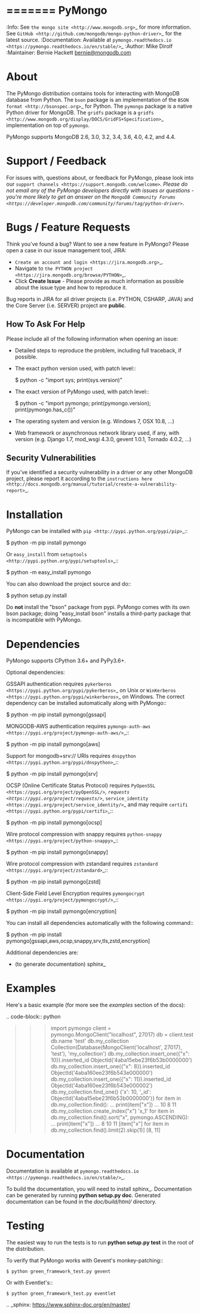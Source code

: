 =======
PyMongo
=======
:Info: See `the mongo site <http://www.mongodb.org>`_ for more information. See `GitHub <http://github.com/mongodb/mongo-python-driver>`_ for the latest source.
:Documentation: Available at `pymongo.readthedocs.io <https://pymongo.readthedocs.io/en/stable/>`_
:Author: Mike Dirolf
:Maintainer: Bernie Hackett <bernie@mongodb.com>

About
=====

The PyMongo distribution contains tools for interacting with MongoDB
database from Python.  The ``bson`` package is an implementation of
the `BSON format <http://bsonspec.org>`_ for Python. The ``pymongo``
package is a native Python driver for MongoDB. The ``gridfs`` package
is a `gridfs
<http://www.mongodb.org/display/DOCS/GridFS+Specification>`_
implementation on top of ``pymongo``.

PyMongo supports MongoDB 2.6, 3.0, 3.2, 3.4, 3.6, 4.0, 4.2, and 4.4.

Support / Feedback
==================

For issues with, questions about, or feedback for PyMongo, please look into
our `support channels <https://support.mongodb.com/welcome>`_. Please
do not email any of the PyMongo developers directly with issues or
questions - you're more likely to get an answer on the `MongoDB Community
Forums <https://developer.mongodb.com/community/forums/tag/python-driver>`_.

Bugs / Feature Requests
=======================

Think you’ve found a bug? Want to see a new feature in PyMongo? Please open a
case in our issue management tool, JIRA:

- `Create an account and login <https://jira.mongodb.org>`_.
- Navigate to `the PYTHON project <https://jira.mongodb.org/browse/PYTHON>`_.
- Click **Create Issue** - Please provide as much information as possible about the issue type and how to reproduce it.

Bug reports in JIRA for all driver projects (i.e. PYTHON, CSHARP, JAVA) and the
Core Server (i.e. SERVER) project are **public**.

How To Ask For Help
-------------------

Please include all of the following information when opening an issue:

- Detailed steps to reproduce the problem, including full traceback, if possible.
- The exact python version used, with patch level::

  $ python -c "import sys; print(sys.version)"

- The exact version of PyMongo used, with patch level::

  $ python -c "import pymongo; print(pymongo.version); print(pymongo.has_c())"

- The operating system and version (e.g. Windows 7, OSX 10.8, ...)
- Web framework or asynchronous network library used, if any, with version (e.g.
  Django 1.7, mod_wsgi 4.3.0, gevent 1.0.1, Tornado 4.0.2, ...)

Security Vulnerabilities
------------------------

If you’ve identified a security vulnerability in a driver or any other
MongoDB project, please report it according to the `instructions here
<http://docs.mongodb.org/manual/tutorial/create-a-vulnerability-report>`_.

Installation
============

PyMongo can be installed with `pip <http://pypi.python.org/pypi/pip>`_::

  $ python -m pip install pymongo

Or ``easy_install`` from
`setuptools <http://pypi.python.org/pypi/setuptools>`_::

  $ python -m easy_install pymongo

You can also download the project source and do::

  $ python setup.py install

Do **not** install the "bson" package from pypi. PyMongo comes with its own
bson package; doing "easy_install bson" installs a third-party package that
is incompatible with PyMongo.

Dependencies
============

PyMongo supports CPython 3.6+ and PyPy3.6+.

Optional dependencies:

GSSAPI authentication requires `pykerberos
<https://pypi.python.org/pypi/pykerberos>`_ on Unix or `WinKerberos
<https://pypi.python.org/pypi/winkerberos>`_ on Windows. The correct
dependency can be installed automatically along with PyMongo::

  $ python -m pip install pymongo[gssapi]

MONGODB-AWS authentication requires `pymongo-auth-aws
<https://pypi.org/project/pymongo-auth-aws/>`_::

  $ python -m pip install pymongo[aws]

Support for mongodb+srv:// URIs requires `dnspython
<https://pypi.python.org/pypi/dnspython>`_::

  $ python -m pip install pymongo[srv]

OCSP (Online Certificate Status Protocol) requires `PyOpenSSL
<https://pypi.org/project/pyOpenSSL/>`_, `requests
<https://pypi.org/project/requests/>`_, `service_identity
<https://pypi.org/project/service_identity/>`_ and may
require `certifi
<https://pypi.python.org/pypi/certifi>`_::

  $ python -m pip install pymongo[ocsp]

Wire protocol compression with snappy requires `python-snappy
<https://pypi.org/project/python-snappy>`_::

  $ python -m pip install pymongo[snappy]

Wire protocol compression with zstandard requires `zstandard
<https://pypi.org/project/zstandard>`_::

  $ python -m pip install pymongo[zstd]

Client-Side Field Level Encryption requires `pymongocrypt
<https://pypi.org/project/pymongocrypt/>`_::

  $ python -m pip install pymongo[encryption]

You can install all dependencies automatically with the following
command::

  $ python -m pip install pymongo[gssapi,aws,ocsp,snappy,srv,tls,zstd,encryption]

Additional dependencies are:

- (to generate documentation) sphinx_

Examples
========
Here's a basic example (for more see the *examples* section of the docs):

.. code-block:: python

  >>> import pymongo
  >>> client = pymongo.MongoClient("localhost", 27017)
  >>> db = client.test
  >>> db.name
  'test'
  >>> db.my_collection
  Collection(Database(MongoClient('localhost', 27017), 'test'), 'my_collection')
  >>> db.my_collection.insert_one({"x": 10}).inserted_id
  ObjectId('4aba15ebe23f6b53b0000000')
  >>> db.my_collection.insert_one({"x": 8}).inserted_id
  ObjectId('4aba160ee23f6b543e000000')
  >>> db.my_collection.insert_one({"x": 11}).inserted_id
  ObjectId('4aba160ee23f6b543e000002')
  >>> db.my_collection.find_one()
  {'x': 10, '_id': ObjectId('4aba15ebe23f6b53b0000000')}
  >>> for item in db.my_collection.find():
  ...     print(item["x"])
  ...
  10
  8
  11
  >>> db.my_collection.create_index("x")
  'x_1'
  >>> for item in db.my_collection.find().sort("x", pymongo.ASCENDING):
  ...     print(item["x"])
  ...
  8
  10
  11
  >>> [item["x"] for item in db.my_collection.find().limit(2).skip(1)]
  [8, 11]

Documentation
=============

Documentation is available at `pymongo.readthedocs.io <https://pymongo.readthedocs.io/en/stable/>`_.

To build the documentation, you will need to install sphinx_.
Documentation can be generated by running **python
setup.py doc**. Generated documentation can be found in the
*doc/build/html/* directory.

Testing
=======

The easiest way to run the tests is to run **python setup.py test** in
the root of the distribution.

To verify that PyMongo works with Gevent's monkey-patching::

    $ python green_framework_test.py gevent

Or with Eventlet's::

    $ python green_framework_test.py eventlet

.. _sphinx: https://www.sphinx-doc.org/en/master/
